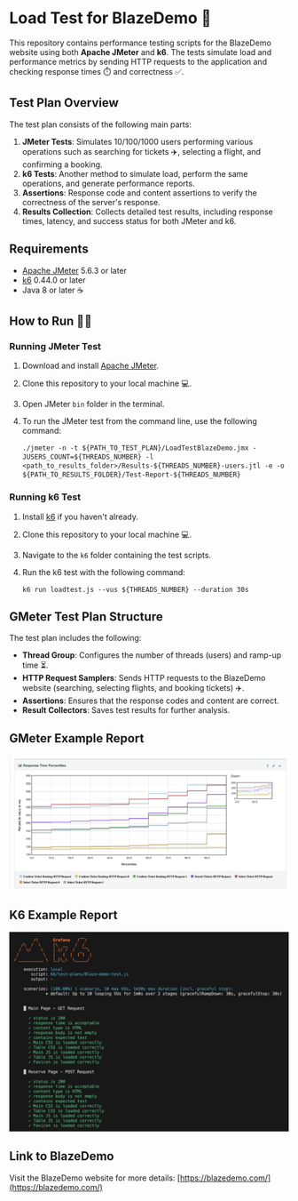 # Load Test for BlazeDemo 🚀

[](https://github.com/0xmuchen/performance-testing-blaze-demo#load-test-for-blazedemo-)

This repository contains performance testing scripts for the BlazeDemo website using both **Apache JMeter** and **k6**. The tests simulate load and performance metrics by sending HTTP requests to the application and checking response times ⏱️ and correctness ✅.

## Test Plan Overview 

[](https://github.com/0xmuchen/performance-testing-blaze-demo#test-plan-overview-)

The test plan consists of the following main parts:

1. **JMeter Tests**: Simulates 10/100/1000 users performing various operations such as searching for tickets ✈️, selecting a flight, and confirming a booking.
2. **k6 Tests**: Another method to simulate load, perform the same operations, and generate performance reports.
3. **Assertions**: Response code and content assertions to verify the correctness of the server's response.
4. **Results Collection**: Collects detailed test results, including response times, latency, and success status for both JMeter and k6.

## Requirements 

[](https://github.com/0xmuchen/performance-testing-blaze-demo#requirements-%EF%B8%8F)

- [Apache JMeter](https://jmeter.apache.org/) 5.6.3 or later
- [k6](https://k6.io/docs/) 0.44.0 or later
- Java 8 or later ☕️

## How to Run 🏃‍♂️

[](https://github.com/0xmuchen/performance-testing-blaze-demo#how-to-run-%EF%B8%8F)

### Running JMeter Test

[](https://github.com/0xmuchen/performance-testing-blaze-demo#running-jmeter-test)

1. Download and install [Apache JMeter](https://jmeter.apache.org/).
    
2. Clone this repository to your local machine 💻.
    
3. Open JMeter `bin` folder in the terminal.
    
4. To run the JMeter test from the command line, use the following command:
    
    ```shell
    ./jmeter -n -t ${PATH_TO_TEST_PLAN}/LoadTestBlazeDemo.jmx -JUSERS_COUNT=${THREADS_NUMBER} -l <path_to_results_folder>/Results-${THREADS_NUMBER}-users.jtl -e -o ${PATH_TO_RESULTS_FOLDER}/Test-Report-${THREADS_NUMBER}
    
    ```
    

### Running k6 Test

[](https://github.com/0xmuchen/performance-testing-blaze-demo#running-k6-test)

1. Install [k6](https://k6.io/docs/getting-started/installation/) if you haven't already.
    
2. Clone this repository to your local machine 💻.
    
3. Navigate to the `k6` folder containing the test scripts.
    
4. Run the k6 test with the following command:
    
    ```shell
    k6 run loadtest.js --vus ${THREADS_NUMBER} --duration 30s
    
    ```
    

## GMeter Test Plan Structure 

[](https://github.com/0xmuchen/performance-testing-blaze-demo#gmeter-test-plan-structure-)

The test plan includes the following:

- **Thread Group**: Configures the number of threads (users) and ramp-up time ⏳.
- **HTTP Request Samplers**: Sends HTTP requests to the BlazeDemo website (searching, selecting flights, and booking tickets) ✈️.
- **Assertions**: Ensures that the response codes and content are correct.
- **Result Collectors**: Saves test results for further analysis.

## GMeter Example Report 

[](https://github.com/0xmuchen/performance-testing-blaze-demo#gmeter-example-report-)

[![Response Time Screenshot](https://github.com/0xmuchen/performance-testing-blaze-demo/raw/master/demo/ResponseTime.png)](https://github.com/0xmuchen/performance-testing-blaze-demo/blob/master/demo/ResponseTime.png)

## K6 Example Report 

[](https://github.com/0xmuchen/performance-testing-blaze-demo#k6-example-report-)

[![K6 Logs Screenshot](https://github.com/0xmuchen/performance-testing-blaze-demo/raw/master/demo/K6Logs.png)](https://github.com/0xmuchen/performance-testing-blaze-demo/blob/master/demo/K6Logs.png)

## Link to BlazeDemo 

[](https://github.com/0xmuchen/performance-testing-blaze-demo#link-to-blazedemo-)

Visit the BlazeDemo website for more details: [https://blazedemo.com/](https://blazedemo.com/)

